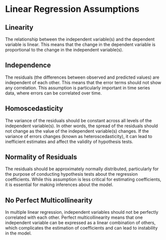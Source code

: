# Linear Regression Assumptions

## Linearity
The relationship between the independent variable(s) and the dependent variable is linear. This means that the change in the dependent variable is proportional to the change in the independent variable(s).

## Independence
The residuals (the differences between observed and predicted values) are independent of each other. This means that the error terms should not show any correlation. This assumption is particularly important in time series data, where errors can be correlated over time.

## Homoscedasticity
The variance of the residuals should be constant across all levels of the independent variable(s). In other words, the spread of the residuals should not change as the value of the independent variable(s) changes. If the variance of errors changes (known as heteroscedasticity), it can lead to inefficient estimates and affect the validity of hypothesis tests.

## Normality of Residuals
The residuals should be approximately normally distributed, particularly for the purpose of conducting hypothesis tests about the regression coefficients. While this assumption is less critical for estimating coefficients, it is essential for making inferences about the model.

## No Perfect Multicollinearity
In multiple linear regression, independent variables should not be perfectly correlated with each other. Perfect multicollinearity means that one independent variable can be expressed as a linear combination of others, which complicates the estimation of coefficients and can lead to instability in the model.
